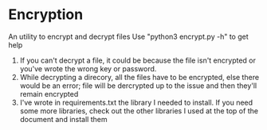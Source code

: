 # Encryption
An utility to encrypt and decrypt files
Use "python3 encrypt.py -h" to get help
1. If you can't decrypt a file, it could be because the file isn't encrypted or you've wrote the wrong key or password.
2. While decrypting a direcory, all the files have to be encrypted, else there would be an error; file will be dercrypted up to the issue and then they'll remain encrypted
3. I've wrote in requirements.txt the library I needed to install. If you need some more libraries, check out the other libraries I used at the top of the document and install them
